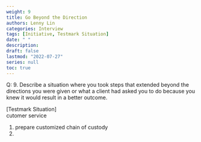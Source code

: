 ```yaml
---
weight: 9
title: Go Beyond the Direction
authors: Lenny Lin
categories: Interview
tags: [Initiative, Testmark Situation]
date: " "
description: 
draft: false
lastmod: "2022-07-27"
series: null
toc: true
---
```


Q: 9.  Describe a situation where you took steps that extended beyond the directions you were given or what a client had asked you to do because you knew it would result in a better outcome.


[Testmark Situation]  
cutomer service  
1) prepare customized chain of custody  
2) 
